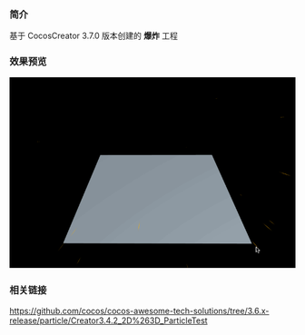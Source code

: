 ### 简介
基于 CocosCreator 3.7.0 版本创建的 **爆炸** 工程

### 效果预览
![image](../../../gif/202211/2022112102.gif)

### 相关链接
https://github.com/cocos/cocos-awesome-tech-solutions/tree/3.6.x-release/particle/Creator3.4.2_2D%263D_ParticleTest